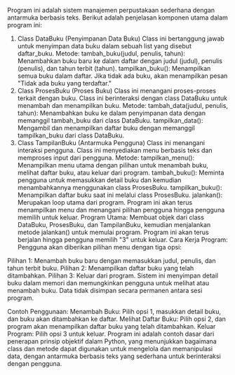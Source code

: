 Program ini adalah sistem manajemen perpustakaan sederhana dengan antarmuka berbasis teks. Berikut adalah penjelasan komponen utama dalam program ini:

1. Class DataBuku (Penyimpanan Data Buku)
Class ini bertanggung jawab untuk menyimpan data buku dalam sebuah list yang disebut daftar_buku.
Metode:
tambah_buku(judul, penulis, tahun): Menambahkan buku baru ke dalam daftar dengan judul (judul), penulis (penulis), dan tahun terbit (tahun).
tampilkan_buku(): Menampilkan semua buku dalam daftar. Jika tidak ada buku, akan menampilkan pesan "Tidak ada buku yang terdaftar."
2. Class ProsesBuku (Proses Buku)
Class ini menangani proses-proses terkait dengan buku. Class ini berinteraksi dengan class DataBuku untuk menambah dan menampilkan buku.
Metode:
tambah_data(judul, penulis, tahun): Menambahkan buku ke dalam penyimpanan data dengan memanggil tambah_buku dari class DataBuku.
tampilkan_data(): Mengambil dan menampilkan daftar buku dengan memanggil tampilkan_buku dari class DataBuku.
3. Class TampilanBuku (Antarmuka Pengguna)
Class ini menangani interaksi pengguna. Class ini menyediakan menu berbasis teks dan memproses input dari pengguna.
Metode:
tampilkan_menu(): Menampilkan menu utama dengan pilihan untuk menambah buku, melihat daftar buku, atau keluar dari program.
tambah_buku(): Meminta pengguna untuk memasukkan detail buku dan kemudian menambahkannya menggunakan class ProsesBuku.
tampilkan_buku(): Menampilkan daftar buku saat ini melalui class ProsesBuku.
jalankan(): Merupakan loop utama dari program. Program ini akan terus menampilkan menu dan menangani pilihan pengguna hingga pengguna memilih untuk keluar.
Program Utama:
Membuat objek dari class DataBuku, ProsesBuku, dan TampilanBuku, kemudian menjalankan metode jalankan() untuk memulai program.
Program ini akan terus berjalan hingga pengguna memilih "3" untuk keluar.
Cara Kerja Program:
Pengguna akan diberikan pilihan menu dengan tiga opsi:

Pilihan 1: Menambah buku baru dengan memasukkan judul, penulis, dan tahun terbit buku.
Pilihan 2: Menampilkan daftar buku yang telah ditambahkan.
Pilihan 3: Keluar dari program.
Sistem ini menyimpan detail buku dalam memori dan memungkinkan pengguna untuk melihat atau menambah buku. Data tidak disimpan secara permanen antara sesi program.

Contoh Penggunaan:
Menambah Buku: Pilih opsi 1, masukkan detail buku, dan buku akan ditambahkan ke daftar.
Melihat Daftar Buku: Pilih opsi 2, dan program akan menampilkan daftar buku yang telah ditambahkan.
Keluar Program: Pilih opsi 3 untuk keluar.
Program ini adalah contoh dasar dari penerapan prinsip objektif dalam Python, yang menunjukkan bagaimana class dan metode dapat digunakan untuk mengelola dan memanipulasi data, dengan antarmuka berbasis teks yang sederhana untuk berinteraksi dengan pengguna.

